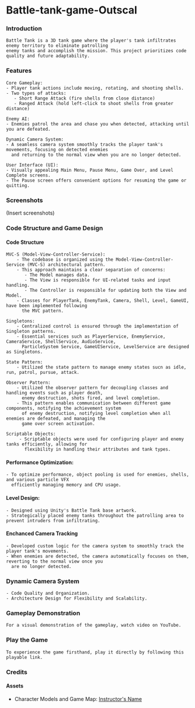 # Battle-tank-game-Outscal

### Introduction
    Battle Tank is a 3D tank game where the player's tank infiltrates enemy territory to eliminate patrolling
    enemy tanks and accomplish the mission. This project prioritizes code quality and future adaptability.
    
### Features    
    Core Gameplay:
    - Player tank actions include moving, rotating, and shooting shells.
    - Two types of attacks:
       - Short Range Attack (fire shells from close distance)
       - Ranged Attack (hold left-click to shoot shells from greater distance)

    Enemy AI:
    - Enemies patrol the area and chase you when detected, attacking until you are defeated.
    
    Dynamic Camera System:
    - A seamless camera system smoothly tracks the player tank's movements, focusing on detected enemies 
      and returning to the normal view when you are no longer detected.
    
    User Interface (UI):
    - Visually appealing Main Menu, Pause Menu, Game Over, and Level Complete screens.
    - The Pause screen offers convenient options for resuming the game or quitting.
    
### Screenshots

   (Insert screenshots)
  
### Code Structure and Game Design
#### Code Structure

    MVC-S (Model-View-Controller-Service):
        - The codebase is organized using the Model-View-Controller-Service (MVC-S) architectural pattern.
        - This approach maintains a clear separation of concerns:
           - The Model manages data.
           - The View is responsible for UI-related tasks and input handling.
           - The Controller is responsible for updating both the View and Model.
        - Classes for PlayerTank, EnemyTank, Camera, Shell, Level, GameUI, have been implemented following
          the MVC pattern.

    Singletons:
        - Centralized control is ensured through the implementation of Singleton patterns.
        - Essential services such as PlayerService, EnemyService, CameraService, ShellService, AudioService, 
          ParticleSystem Service, GameUIService, LevelService are designed as Singletons.
          
    State Pattern:
        - Utilized the state pattern to manage enemy states sucn as idle, run, patrol, pursue, attack.
    
    Observer Pattern:
        - Utilized the observer pattern for decoupling classes and handling events such as player death, 
          enemy destruction, shots fired, and level completion.
        - This pattern enables communication between different game components, notifying the achievement system
          of enemy destruction, notifying level completion when all enemies are defeated, and managing the 
          game over screen activation.
          
    Scriptable Objects:
         - Scriptable objects were used for configuring player and enemy tanks efficiently, allowing for 
           flexibility in handling their attributes and tank types.
       
#### Performance Optimization:
    - To optimize performance, object pooling is used for enemies, shells, and various particle VFX 
      efficiently managing memory and CPU usage.

#### Level Design:
    - Designed using Unity's Battle Tank base artwork.
    - Strategically placed enemy tanks throughout the patrolling area to prevent intruders from infiltrating.

#### Enchanced Camera Tracking
    - Developed custom logic for the camera system to smoothly track the player tank's movements.
    - When enemies are detected, the camera automatically focuses on them, reverting to the normal view once you 
      are no longer detected.
    
### Dynamic Camera System
    - Code Quality and Organization.
    - Architecture Design for Flexibility and Scalability.
    
### Gameplay Demonstration
    For a visual demonstration of the gameplay, watch video on YouTube.
    
### Play the Game
    To experience the game firsthand, play it directly by following this playable link.

### Credits
#### Assets
- Character Models and Game Map: [Instructor's Name](link-to-instructor-profile)
